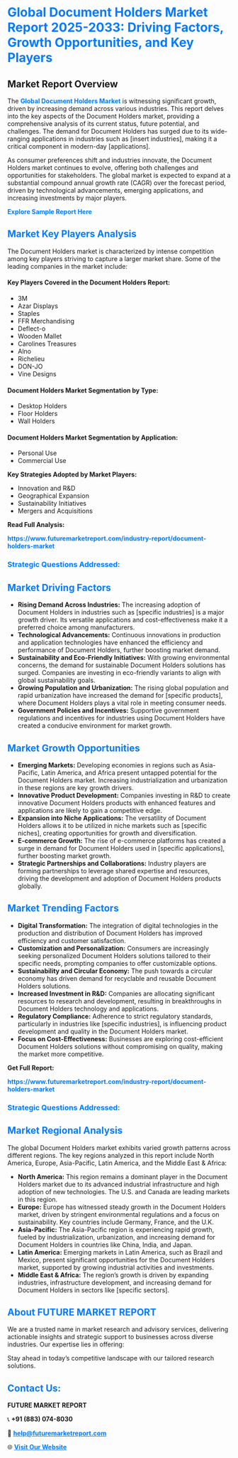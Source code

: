 <h1 style="color: #007BFF;">Global Document Holders Market Report 2025-2033: Driving Factors, Growth Opportunities, and Key Players</h1>

<section id="overview">
<h2>Market Report Overview</h2>
<p>The <a href="https://www.futuremarketreport.com/industry-report/document-holders-market" style="color: #007BFF; text-decoration: none;"><strong>Global Document Holders Market</strong></a> is witnessing significant growth, driven by increasing demand across various industries. This report delves into the key aspects of the Document Holders market, providing a comprehensive analysis of its current status, future potential, and challenges. The demand for Document Holders has surged due to its wide-ranging applications in industries such as [insert industries], making it a critical component in modern-day [applications].</p>
<p>As consumer preferences shift and industries innovate, the Document Holders market continues to evolve, offering both challenges and opportunities for stakeholders. The global market is expected to expand at a substantial compound annual growth rate (CAGR) over the forecast period, driven by technological advancements, emerging applications, and increasing investments by major players.</p>
</section>

<section id="overview">
<p><a href="https://www.futuremarketreport.com/request-sample/reportId=98285" style="color: #007BFF; text-decoration: none;"><strong>Explore Sample Report Here</strong></a></p>
</section>

<section id="key-players">
<h2 style="color: #007BFF;">Market Key Players Analysis</h2>
<p>The Document Holders market is characterized by intense competition among key players striving to capture a larger market share. Some of the leading companies in the market include:</p>
<h4>Key Players Covered in the Document Holders Report:</h4>
<ul><li>3M</li><li>Azar Displays</li><li>Staples</li><li>FFR Merchandising</li><li>Deflect-o</li><li>Wooden Mallet</li><li>Carolines Treasures</li><li>Alno</li><li>Richelieu</li><li>DON-JO</li><li>Vine Designs</li></ul>
<h4>Document Holders Market Segmentation by Type:</h4>
<ul><li>Desktop Holders</li><li>Floor Holders</li><li>Wall Holders</li></ul>

<h4>Document Holders Market Segmentation by Application:</h4>
<ul><li>Personal Use</li><li>Commercial Use</li></ul>
<p><strong>Key Strategies Adopted by Market Players:</strong></p>
<ul>
<li>Innovation and R&D</li>
<li>Geographical Expansion</li>
<li>Sustainability Initiatives</li>
<li>Mergers and Acquisitions</li>
</ul>
</section>

<section>
<p><strong>Read Full Analysis: </strong></p><a href="https://www.futuremarketreport.com/industry-report/document-holders-market" style="color: #007BFF; text-decoration: none;"><strong>https://www.futuremarketreport.com/industry-report/document-holders-market</strong></a>
<h3 style="color: #007BFF;">Strategic Questions Addressed:</h3>
</section>

<section id="driving-factors">
<h2 style="color: #007BFF;">Market Driving Factors</h2>
<ul>
<li><strong>Rising Demand Across Industries:</strong> The increasing adoption of Document Holders in industries such as [specific industries] is a major growth driver. Its versatile applications and cost-effectiveness make it a preferred choice among manufacturers.</li>
<li><strong>Technological Advancements:</strong> Continuous innovations in production and application technologies have enhanced the efficiency and performance of Document Holders, further boosting market demand.</li>
<li><strong>Sustainability and Eco-Friendly Initiatives:</strong> With growing environmental concerns, the demand for sustainable Document Holders solutions has surged. Companies are investing in eco-friendly variants to align with global sustainability goals.</li>
<li><strong>Growing Population and Urbanization:</strong> The rising global population and rapid urbanization have increased the demand for [specific products], where Document Holders plays a vital role in meeting consumer needs.</li>
<li><strong>Government Policies and Incentives:</strong> Supportive government regulations and incentives for industries using Document Holders have created a conducive environment for market growth.</li>
</ul>
</section>

<section id="growth-opportunities">
<h2 style="color: #007BFF;">Market Growth Opportunities</h2>
<ul>
<li><strong>Emerging Markets:</strong> Developing economies in regions such as Asia-Pacific, Latin America, and Africa present untapped potential for the Document Holders market. Increasing industrialization and urbanization in these regions are key growth drivers.</li>
<li><strong>Innovative Product Development:</strong> Companies investing in R&D to create innovative Document Holders products with enhanced features and applications are likely to gain a competitive edge.</li>
<li><strong>Expansion into Niche Applications:</strong> The versatility of Document Holders allows it to be utilized in niche markets such as [specific niches], creating opportunities for growth and diversification.</li>
<li><strong>E-commerce Growth:</strong> The rise of e-commerce platforms has created a surge in demand for Document Holders used in [specific applications], further boosting market growth.</li>
<li><strong>Strategic Partnerships and Collaborations:</strong> Industry players are forming partnerships to leverage shared expertise and resources, driving the development and adoption of Document Holders products globally.</li>
</ul>
</section>

<section id="trending-factors">
<h2 style="color: #007BFF;">Market Trending Factors</h2>
<ul>
<li><strong>Digital Transformation:</strong> The integration of digital technologies in the production and distribution of Document Holders has improved efficiency and customer satisfaction.</li>
<li><strong>Customization and Personalization:</strong> Consumers are increasingly seeking personalized Document Holders solutions tailored to their specific needs, prompting companies to offer customizable options.</li>
<li><strong>Sustainability and Circular Economy:</strong> The push towards a circular economy has driven demand for recyclable and reusable Document Holders solutions.</li>
<li><strong>Increased Investment in R&D:</strong> Companies are allocating significant resources to research and development, resulting in breakthroughs in Document Holders technology and applications.</li>
<li><strong>Regulatory Compliance:</strong> Adherence to strict regulatory standards, particularly in industries like [specific industries], is influencing product development and quality in the Document Holders market.</li>
<li><strong>Focus on Cost-Effectiveness:</strong> Businesses are exploring cost-efficient Document Holders solutions without compromising on quality, making the market more competitive.</li>
</ul>
</section>

<section>
<p><strong>Get Full Report: </strong></p><a href="https://www.futuremarketreport.com/industry-report/document-holders-market" style="color: #007BFF; text-decoration: none;"><strong>https://www.futuremarketreport.com/industry-report/document-holders-market</strong></a>
<h3 style="color: #007BFF;">Strategic Questions Addressed:</h3>
</section>


<section id="regional-analysis">
<h2 style="color: #007BFF;">Market Regional Analysis</h2>
<p>The global Document Holders market exhibits varied growth patterns across different regions. The key regions analyzed in this report include North America, Europe, Asia-Pacific, Latin America, and the Middle East & Africa:</p>
<ul>
<li><strong>North America:</strong> This region remains a dominant player in the Document Holders market due to its advanced industrial infrastructure and high adoption of new technologies. The U.S. and Canada are leading markets in this region.</li>
<li><strong>Europe:</strong> Europe has witnessed steady growth in the Document Holders market, driven by stringent environmental regulations and a focus on sustainability. Key countries include Germany, France, and the U.K.</li>
<li><strong>Asia-Pacific:</strong> The Asia-Pacific region is experiencing rapid growth, fueled by industrialization, urbanization, and increasing demand for Document Holders in countries like China, India, and Japan.</li>
<li><strong>Latin America:</strong> Emerging markets in Latin America, such as Brazil and Mexico, present significant opportunities for the Document Holders market, supported by growing industrial activities and investments.</li>
<li><strong>Middle East & Africa:</strong> The region’s growth is driven by expanding industries, infrastructure development, and increasing demand for Document Holders in sectors like [specific sectors].</li>
</ul>
</section>

<footer>
<h2 style="color: #007BFF;">About FUTURE MARKET REPORT</h2>
<p>We are a trusted name in market research and advisory services, delivering actionable insights and strategic support to businesses across diverse industries. Our expertise lies in offering:</p>

<p>Stay ahead in today’s competitive landscape with our tailored research solutions.</p>

<h2 style="color: #007BFF;">Contact Us:</h2>
<p><strong>FUTURE MARKET REPORT</strong></p>
<p>📞 <strong>+91 (883) 074-8030</strong></p>
<p>📧 <strong><a href="mailto:help@futuremarketreport.com" style="color: #007BFF;">help@futuremarketreport.com</a></strong></p>
<p>🌐 <strong><a href="https://www.futuremarketreport.com/" style="color: #007BFF;">Visit Our Website</a></strong></p>
</footer>